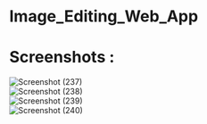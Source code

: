 # Image_Editing_Web_App

# Screenshots :

![Screenshot (237)](https://github.com/bhaskarr103/Student_db_management/assets/123258478/d8569c22-0793-4ad6-bc85-aa606ae3e725) <br>
![Screenshot (238)](https://github.com/bhaskarr103/Student_db_management/assets/123258478/274aa741-dfa7-494c-ba4f-9c97d527c11e) <br>
![Screenshot (239)](https://github.com/bhaskarr103/Student_db_management/assets/123258478/8b5c8b71-6ec4-4928-a9b2-ff9987d94597) <br>
![Screenshot (240)](https://github.com/bhaskarr103/Student_db_management/assets/123258478/661c0b46-a6bb-4ee7-9ac5-229d490205ec) <br>
